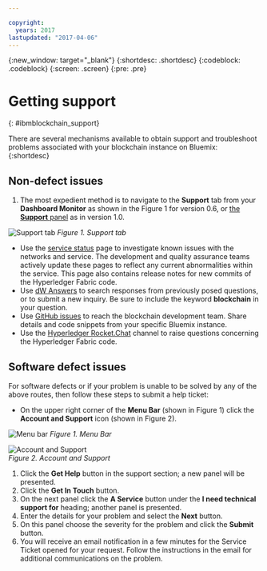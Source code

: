 ```yaml
---

copyright:
  years: 2017
lastupdated: "2017-04-06"
---
```


{:new_window: target="_blank"}
{:shortdesc: .shortdesc}
{:codeblock: .codeblock}
{:screen: .screen}
{:pre: .pre}


# Getting support
{: #ibmblockchain_support}


There are several mechanisms available to obtain support and troubleshoot problems associated with your blockchain instance on Bluemix:
{:shortdesc}

## Non-defect issues

1. The most expedient method is to navigate to the **Support** tab  from your **Dashboard Monitor** as shown in the Figure 1 for version 0.6, or [the **Support** panel](dashboard_support.html) as in version 1.0.  

![](images/IBC_BMX_Monitor_Support.png "Support tab")
*Figure 1. Support tab*

* Use the [service status](https://bluemix-service-status.blockchain.ibm.com) page to investigate known issues with the networks and service.  The development and quality assurance teams actively update these pages to reflect any current abnormalities within the service.  This page also contains release notes for new commits of the Hyperledger Fabric code.
* Use [dW Answers](https://developer.ibm.com/answers/smartspace/blockchain/) to search responses from previously posed questions, or to submit a new inquiry.  Be sure to include the keyword **blockchain** in your question.
* Use [GitHub issues](https://github.com/IBM-Blockchain/ibm-blockchain-issues/issues) to reach the blockchain development team.  Share details and code snippets from your specific Bluemix instance.  
* Use the [Hyperledger Rocket.Chat](https://chat.hyperledger.org/channel/general) channel to raise questions concerning the Hyperledger Fabric code.  


## Software defect issues

For software defects or if your problem is unable to be solved by any of the above routes, then follow these steps to submit a help ticket:

* On the upper right corner of the **Menu Bar** (shown in Figure 1) click the **Account and Support** icon (shown in Figure 2).

![](images/menubar.PNG "Menu bar")
*Figure 1. Menu Bar*

![](images/avatar.PNG "Account and Support")  
*Figure 2. Account and Support*

1. Click the **Get Help** button in the support section; a new panel will be presented.
1. Click the **Get In Touch** button.
1. On the next panel click the **A Service** button under the **I need technical support for** heading; another panel is presented.
1. Enter the details for your problem and select the **Next** button.  
1. On this panel choose the severity for the problem and click the **Submit** button.
1. You will receive an email notification in a few minutes for the Service Ticket opened for your request.  Follow the instructions in the email for additional communications on the problem.

